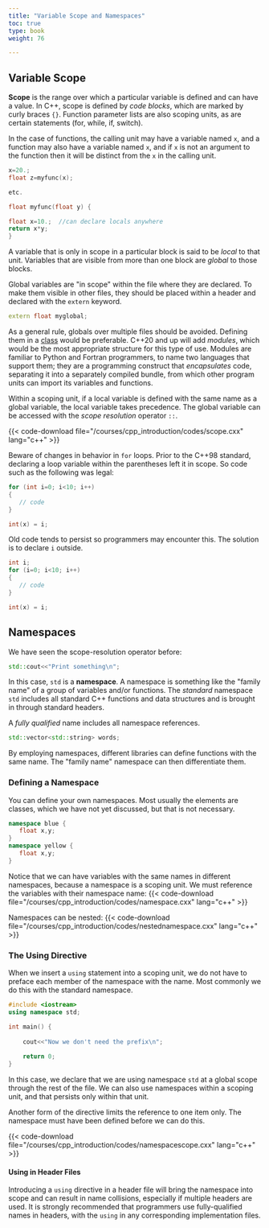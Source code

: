 ```yaml
---
title: "Variable Scope and Namespaces"
toc: true
type: book
weight: 76

---
```


## Variable Scope

**Scope** is the range over which a particular variable is defined and can have a value.  In C++, scope is defined by _code blocks_, which are marked by curly braces `{}`.  Function parameter lists are also scoping units, as are certain statements (for, while, if, switch).

In the case of functions, the calling unit may have a variable named `x`, and a function may also have a variable named `x`, and if `x` is not an argument to the function then it will be distinct from the `x` in the calling unit.
```c++
x=20.;
float z=myfunc(x);

etc.

float myfunc(float y) {

float x=10.;  //can declare locals anywhere
return x*y;
}
```
A variable that is only in scope in a particular block is said to be _local_ to that unit.  Variables that are visible from more than one block are _global_ to those blocks.

Global variables are "in scope" within the file where they are declared.  To make them visible in other files, they should be placed within a header and declared with the `extern` keyword.
```c++
extern float myglobal;
```
As a general rule, globals over multiple files should be avoided.  Defining them in a [class](/courses/cpp_introduction/classes) would be preferable.  C++20 and up will add _modules_, which would be the most appropriate structure for this type of use.  Modules are familiar to Python and Fortran programmers, to name two languages that support them; they are a programming construct that _encapsulates_ code, separating it into a separately compiled bundle, from which other program units can import its variables and functions.

Within a scoping unit, if a local variable is defined with the same name as a global variable, the local variable takes precedence.  The global variable can be accessed with the _scope resolution_ operator `::`.

{{< code-download file="/courses/cpp_introduction/codes/scope.cxx" lang="c++" >}}

Beware of changes in behavior in `for` loops.  Prior to the C++98 standard, declaring a loop variable within the parentheses left it in scope.  So code such as the following was legal:
```c++
for (int i=0; i<10; i++)
{
   // code
}

int(x) = i;
```
Old code tends to persist so programmers may encounter this. The solution is to declare `i` outside.
```c++
int i;
for (i=0; i<10; i++)
{
   // code
}

int(x) = i;
```

## Namespaces

We have seen the scope-resolution operator before:
```c++
std::cout<<"Print something\n";
```
In this case, `std` is a **namespace**.  A namespace is something like the "family name" of a group of variables and/or functions.  The _standard_ namespace `std` includes all standard C++ functions and data structures and is brought in through standard headers.

A _fully qualified_ name includes all namespace references.
```c++
std::vector<std::string> words;
```

By employing namespaces, different libraries can define functions with the same name.  The "family name" namespace can then differentiate them.

### Defining a Namespace

You can define your own namespaces.  Most usually the elements are classes, which we have not yet discussed, but that is not necessary.

```c++
namespace blue {
   float x,y;
}
namespace yellow {
   float x,y;
}
```
Notice that we can have variables with the same names in different namespaces, because a namespace is a scoping unit.  We must reference the variables with their namespace name:
{{< code-download file="/courses/cpp_introduction/codes/namespace.cxx" lang="c++" >}}

Namespaces can be nested:
{{< code-download file="/courses/cpp_introduction/codes/nestednamespace.cxx" lang="c++" >}}

### The Using Directive

When we insert a `using` statement into a scoping unit, we do not have to preface each member of the namespace with the name.  Most commonly we do this with the standard namespace.

```c++
#include <iostream>
using namespace std;

int main() {
   
    cout<<"Now we don't need the prefix\n";
    
    return 0;
}
```

In this case, we declare that we are using namespace `std` at a global scope through the rest of the file.  We can also use namespaces within a scoping unit, and that persists only within that unit.

Another form of the directive limits the reference to one item only.
The namespace must have been defined before we can do this.

{{< code-download file="/courses/cpp_introduction/codes/namespacescope.cxx" lang="c++" >}}

#### Using in Header Files

Introducing a `using` directive in a header file will bring the namespace into scope and can result in name collisions, especially if multiple headers are used.
It is strongly recommended that programmers use fully-qualified names in headers, with the `using` in any corresponding implementation files.
